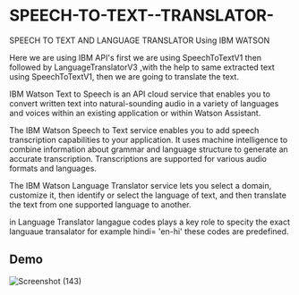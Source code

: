 # SPEECH-TO-TEXT--TRANSLATOR-
SPEECH TO TEXT AND LANGUAGE TRANSLATOR Using  IBM WATSON 

Here we are using IBM API's first we are  using SpeechToTextV1 then followed by  LanguageTranslatorV3 ,with the help to same extracted text  using SpeechToTextV1, 
then we are going to translate the text.

IBM Watson Text to Speech is an API cloud service that enables you to convert written text into natural-sounding audio in a variety of languages and voices within an existing application or within Watson Assistant.

The IBM Watson Speech to Text service enables you to add speech transcription capabilities to your application. It uses machine intelligence to combine information about grammar and language structure to generate an accurate transcription. Transcriptions are supported for various audio formats and languages.

The IBM Watson Language Translator service lets you select a domain, customize it, then identify or select the language of text, and then translate the text from one supported language to another.

in Language Translator langague codes plays a  key role to specity the exact languaue transalator  for example hindi= 'en-hi' these codes are predefined.

## Demo 
![Screenshot (143)](https://user-images.githubusercontent.com/86067050/154898416-b4daa888-4d0d-460d-8f74-5f5d616e85ad.png)
